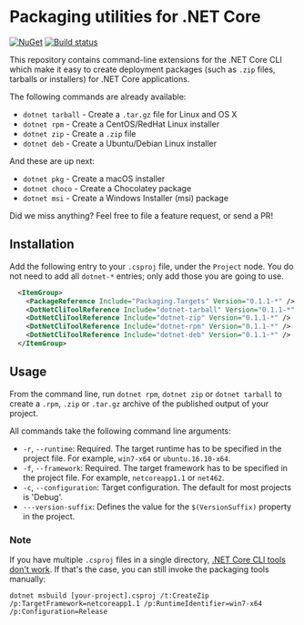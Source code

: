 # Packaging utilities for .NET Core

[![NuGet](https://img.shields.io/nuget/v/Packaging.Targets.svg)](https://www.nuget.org/packages/Packaging.Targets)
[![Build status](https://ci.appveyor.com/api/projects/status/ac3j676f9g8r0g15?svg=true)](https://ci.appveyor.com/project/qmfrederik/dotnet-packaging)

This repository contains command-line extensions for the .NET Core CLI which make it easy to create
deployment packages (such as `.zip` files, tarballs or installers) for .NET Core applications.

The following commands are already available:
* `dotnet tarball` - Create a `.tar.gz` file for Linux and OS X
* `dotnet rpm` - Create a CentOS/RedHat Linux installer
* `dotnet zip` - Create a `.zip` file
* `dotnet deb` - Create a Ubuntu/Debian Linux installer

And these are up next:

* `dotnet pkg` - Create a macOS installer
* `dotnet choco` - Create a Chocolatey package
* `dotnet msi` - Create a Windows Installer (msi) package

Did we miss anything? Feel free to file a feature request, or send a PR!

## Installation

Add the following entry to your `.csproj` file, under the `Project` node. You do not need to add all `dotnet-*` entries;
only add those you are going to use.

```xml
  <ItemGroup>
    <PackageReference Include="Packaging.Targets" Version="0.1.1-*" />
    <DotNetCliToolReference Include="dotnet-tarball" Version="0.1.1-*" />
    <DotNetCliToolReference Include="dotnet-zip" Version="0.1.1-*" />
    <DotNetCliToolReference Include="dotnet-rpm" Version="0.1.1-*" />
    <DotNetCliToolReference Include="dotnet-deb" Version="0.1.1-*" />
  </ItemGroup>
```

## Usage

From the command line, run `dotnet rpm`, `dotnet zip` or `dotnet tarball` to create a `.rpm`, `.zip` or `.tar.gz` archive of the published output of your project.

All commands take the following command line arguments:

* `-r`, `--runtime`: Required. The target runtime has to be specified in the project file. For example, `win7-x64` or `ubuntu.16.10-x64`.
* `-f`, `--framework`: Required. The target framework has to be specified in the project file. For example, `netcoreapp1.1` or `net462`.
* `-c`, `--configuration`: Target configuration. The default for most projects is 'Debug'.
*  `---version-suffix`: Defines the value for the `$(VersionSuffix)` property in the project.


### Note
If you have multiple `.csproj` files in a single directory, [.NET Core CLI tools don't work](https://github.com/dotnet/cli/issues/4808).
If that's the case, you can still invoke the packaging tools manually:

```
dotnet msbuild [your-project].csproj /t:CreateZip /p:TargetFramework=netcoreapp1.1 /p:RuntimeIdentifier=win7-x64 /p:Configuration=Release
```
